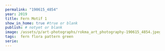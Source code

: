 ```yaml
---
permalink: "190615_4854"
year: 2019
title: Fern Motif 1
show_in_home: true #true or blank
publish: # notyet or blank
image: /assets/p/art-photographs/rokma_art_photography-190615_4854.jpeg
tags:  fern flora pattern green
serie:
---
```

